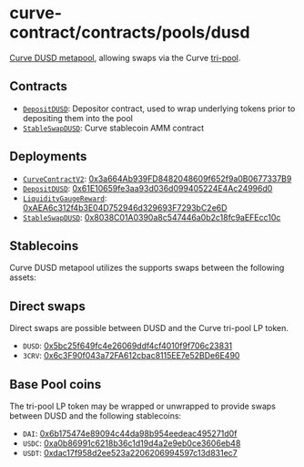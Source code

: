 # curve-contract/contracts/pools/dusd

[Curve DUSD metapool](https://www.curve.fi/dusd), allowing swaps via the Curve [tri-pool](../3pool).

## Contracts

- [`DepositDUSD`](DepositDUSD.vy): Depositor contract, used to wrap underlying tokens prior to depositing them into the pool
- [`StableSwapDUSD`](StableSwapDUSD.vy): Curve stablecoin AMM contract

## Deployments

- [`CurveContractV2`](../../tokens/CurveTokenV2.vy): [0x3a664Ab939FD8482048609f652f9a0B0677337B9](https://etherscan.io/address/0x3a664Ab939FD8482048609f652f9a0B0677337B9)
- [`DepositDUSD`](DepositDUSD.vy): [0x61E10659fe3aa93d036d099405224E4Ac24996d0](https://etherscan.io/address/0x61E10659fe3aa93d036d099405224E4Ac24996d0)
- [`LiquidityGaugeReward`](../../gauges/LiquidityGaugeReward.vy): [0xAEA6c312f4b3E04D752946d329693F7293bC2e6D](https://etherscan.io/address/0xAEA6c312f4b3E04D752946d329693F7293bC2e6D)
- [`StableSwapDUSD`](StableSwapDUSD.vy): [0x8038C01A0390a8c547446a0b2c18fc9aEFEcc10c](https://etherscan.io/address/0x8038C01A0390a8c547446a0b2c18fc9aEFEcc10c)

## Stablecoins

Curve DUSD metapool utilizes the supports swaps between the following assets:

## Direct swaps

Direct swaps are possible between DUSD and the Curve tri-pool LP token.

- `DUSD`: [0x5bc25f649fc4e26069ddf4cf4010f9f706c23831](https://etherscan.io/address/0x5bc25f649fc4e26069ddf4cf4010f9f706c23831)
- `3CRV`: [0x6c3F90f043a72FA612cbac8115EE7e52BDe6E490](https://etherscan.io/address/0x6c3F90f043a72FA612cbac8115EE7e52BDe6E490)

## Base Pool coins

The tri-pool LP token may be wrapped or unwrapped to provide swaps between DUSD and the following stablecoins:

- `DAI`: [0x6b175474e89094c44da98b954eedeac495271d0f](https://etherscan.io/address/0x6b175474e89094c44da98b954eedeac495271d0f)
- `USDC`: [0xa0b86991c6218b36c1d19d4a2e9eb0ce3606eb48](https://etherscan.io/address/0xa0b86991c6218b36c1d19d4a2e9eb0ce3606eb48)
- `USDT`: [0xdac17f958d2ee523a2206206994597c13d831ec7](https://etherscan.io/address/0xdac17f958d2ee523a2206206994597c13d831ec7)
